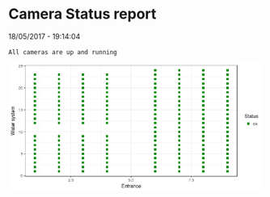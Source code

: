 Camera Status report
================
18/05/2017 - 19:14:04

    All cameras are up and running

![](camreport_files/figure-markdown_github/unnamed-chunk-2-1.png)
